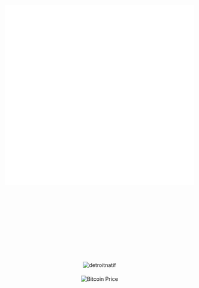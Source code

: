 <div id="container" align="center" style="padding-bottom: 200px;">
  <a>
    <img src="thonk.svg" width="720" height="480" style="border: none; padding-bottom: 200px;" />
  </a>

  <div>
    <img align="center" src="https://github-readme-streak-stats.herokuapp.com/?user=detroitnatif&" alt="detroitnatif" />
  </div>

  <!-- Bitcoin Price Badge -->
  <div style="margin-top: 20px;">
    <img src="https://img.shields.io/badge/Bitcoin%20Price-$...-orange?style=flat" alt="Bitcoin Price" />
  </div>
</div>



